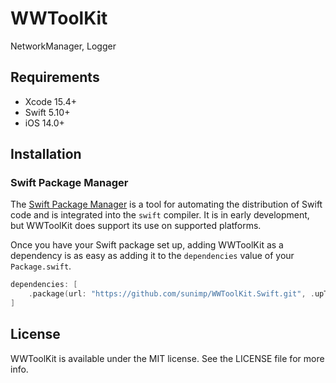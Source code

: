 # WWToolKit

NetworkManager, Logger

## Requirements

* Xcode 15.4+
* Swift 5.10+
* iOS 14.0+

## Installation

### Swift Package Manager

The [Swift Package Manager](https://swift.org/package-manager/) is a tool for automating the distribution of Swift code
and is integrated into the `swift` compiler. It is in early development, but WWToolKit does support its use on
supported platforms.

Once you have your Swift package set up, adding WWToolKit as a dependency is as easy as adding it to
the `dependencies` value of your `Package.swift`.

```swift
dependencies: [
    .package(url: "https://github.com/sunimp/WWToolKit.Swift.git", .upToNextMajor(from: "2.2.0"))
]
```

## License

WWToolKit is available under the MIT license. See the LICENSE file for more info.
